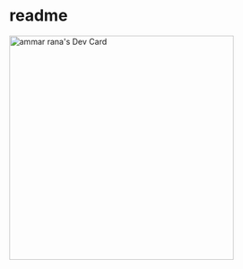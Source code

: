 # readme
<a href="https://app.daily.dev/Ammarali"><img src="https://api.daily.dev/devcards/8c44a34d111545829c40a8598b699e02.png?r=iw2" width="400" alt="ammar rana's Dev Card"/></a>
